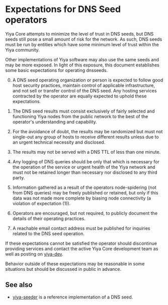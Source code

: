 Expectations for DNS Seed operators
====================================

Yiya Core attempts to minimize the level of trust in DNS seeds,
but DNS seeds still pose a small amount of risk for the network.
As such, DNS seeds must be run by entities which have some minimum
level of trust within the Yiya community.

Other implementations of Yiya software may also use the same
seeds and may be more exposed. In light of this exposure, this
document establishes some basic expectations for operating dnsseeds.

0. A DNS seed operating organization or person is expected to follow good
host security practices, maintain control of applicable infrastructure,
and not sell or transfer control of the DNS seed. Any hosting services
contracted by the operator are equally expected to uphold these expectations.

1. The DNS seed results must consist exclusively of fairly selected and
functioning Yiya nodes from the public network to the best of the
operator's understanding and capability.

2. For the avoidance of doubt, the results may be randomized but must not
single-out any group of hosts to receive different results unless due to an
urgent technical necessity and disclosed.

3. The results may not be served with a DNS TTL of less than one minute.

4. Any logging of DNS queries should be only that which is necessary
for the operation of the service or urgent health of the Yiya
network and must not be retained longer than necessary nor disclosed
to any third party.

5. Information gathered as a result of the operators node-spidering
(not from DNS queries) may be freely published or retained, but only
if this data was not made more complete by biasing node connectivity
(a violation of expectation (1)).

6. Operators are encouraged, but not required, to publicly document the
details of their operating practices.

7. A reachable email contact address must be published for inquiries
related to the DNS seed operation.

If these expectations cannot be satisfied the operator should
discontinue providing services and contact the active Yiya
Core development team as well as posting on
[yiya-dev](https://lists.linuxfoundation.org/mailman/listinfo/yiya-dev).

Behavior outside of these expectations may be reasonable in some
situations but should be discussed in public in advance.

See also
----------
- [yiya-seeder](https://github.com/sipa/yiya-seeder) is a reference implementation of a DNS seed.
